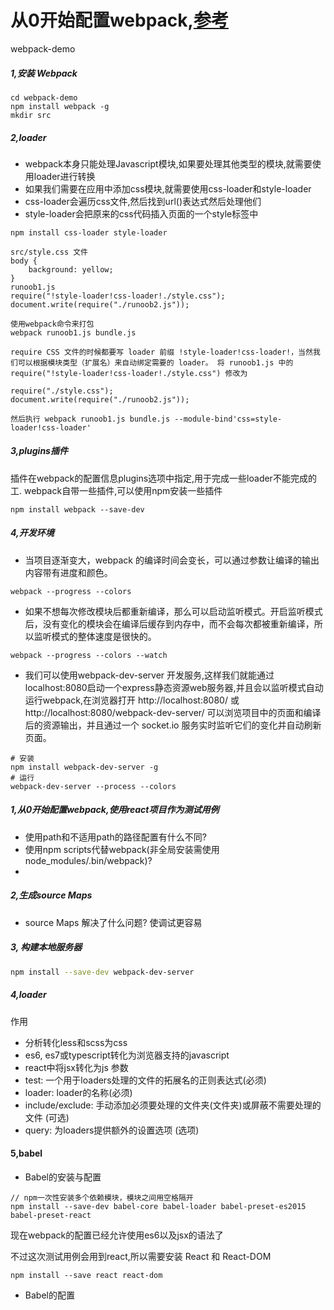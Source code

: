 # 从0开始配置webpack,[参考](http://www.jianshu.com/p/42e11515c10f)
webpack-demo
##### 1,安装 Webpack

```
cd webpack-demo
npm install webpack -g
mkdir src
```

##### 2,loader
- webpack本身只能处理Javascript模块,如果要处理其他类型的模块,就需要使用loader进行转换
- 如果我们需要在应用中添加css模块,就需要使用css-loader和style-loader
- css-loader会遍历css文件,然后找到url()表达式然后处理他们
- style-loader会把原来的css代码插入页面的一个style标签中

```
npm install css-loader style-loader

src/style.css 文件
body {
    background: yellow;
}
runoob1.js 
require("!style-loader!css-loader!./style.css");
document.write(require("./runoob2.js"));

使用webpack命令来打包
webpack runoob1.js bundle.js

require CSS 文件的时候都要写 loader 前缀 !style-loader!css-loader!，当然我们可以根据模块类型（扩展名）来自动绑定需要的 loader。 将 runoob1.js 中的 require("!style-loader!css-loader!./style.css") 修改为 

require("./style.css");
document.write(require("./runoob2.js"));

然后执行 webpack runoob1.js bundle.js --module-bind'css=style-loader!css-loader'
```
##### 3,plugins插件
插件在webpack的配置信息plugins选项中指定,用于完成一些loader不能完成的工.
webpack自带一些插件,可以使用npm安装一些插件
```
npm install webpack --save-dev
```
##### 4,开发环境
- 当项目逐渐变大，webpack 的编译时间会变长，可以通过参数让编译的输出内容带有进度和颜色。
```
webpack --progress --colors
```
- 如果不想每次修改模块后都重新编译，那么可以启动监听模式。开启监听模式后，没有变化的模块会在编译后缓存到内存中，而不会每次都被重新编译，所以监听模式的整体速度是很快的。
```
webpack --progress --colors --watch
```
- 我们可以使用webpack-dev-server 开发服务,这样我们就能通过localhost:8080启动一个express静态资源web服务器,并且会以监听模式自动运行webpack,在浏览器打开 http://localhost:8080/ 或 http://localhost:8080/webpack-dev-server/ 可以浏览项目中的页面和编译后的资源输出，并且通过一个 socket.io 服务实时监听它们的变化并自动刷新页面。
```
# 安装
npm install webpack-dev-server -g
# 运行
webpack-dev-server --process --colors
```

##### 1,从0开始配置webpack,使用react项目作为测试用例
- 使用path和不适用path的路径配置有什么不同?
- 使用npm scripts代替webpack(非全局安装需使用node_modules/.bin/webpack)? 
- 
##### 2,生成source Maps
- source Maps 解决了什么问题? 使调试更容易

##### 3, 构建本地服务器
```bash
npm install --save-dev webpack-dev-server
```
##### 4,loader
作用
- 分析转化less和scss为css
- es6, es7或typescript转化为浏览器支持的javascript
- react中将jsx转化为js
参数
- test: 一个用于loaders处理的文件的拓展名的正则表达式(必须)
- loader: loader的名称(必须)
- include/exclude: 手动添加必须要处理的文件夹(文件夹)或屏蔽不需要处理的文件  (可选)
- query: 为loaders提供额外的设置选项 (选项)
#### 5,babel
- Babel的安装与配置
```
// npm一次性安装多个依赖模块，模块之间用空格隔开
npm install --save-dev babel-core babel-loader babel-preset-es2015 babel-preset-react
```
现在webpack的配置已经允许使用es6以及jsx的语法了

不过这次测试用例会用到react,所以需要安装 React 和 React-DOM

```
npm install --save react react-dom
```

- Babel的配置